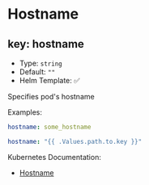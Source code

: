 # Hostname

## key: hostname

- Type: `string`
- Default: `""`
- Helm Template: ✅

Specifies pod's hostname

Examples:

```yaml
hostname: some_hostname

hostname: "{{ .Values.path.to.key }}"
```

Kubernetes Documentation:

- [Hostname](https://kubernetes.io/docs/concepts/services-networking/dns-pod-service/#pod-s-hostname-and-subdomain-fields)
